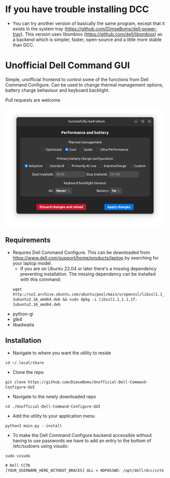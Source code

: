 # If you have trouble installing DCC
* You can try another version of basically the same program, except that it exists in the system tray (https://github.com/DimseBoms/dell-power-tray). This version uses libsmbios (https://github.com/dell/libsmbios) as a backend which is simpler, faster, open-source and a little more stable than DCC.

# Unofficial Dell Command GUI
Simple, unofficial frontend to control some of the functions from Dell Command Configure. Can be used to change thermal management options, battery charge behaviour and keyboard backlight.

Pull requests are welcome

[<img src="https://raw.githubusercontent.com/DimseBoms/Unofficial-Dell-Command-Configure-GUI/main/Screenshot.png">](https://raw.githubusercontent.com/DimseBoms/Unofficial-Dell-Command-Configure-GUI/main/Screenshot.png)

## Requirements
* Requires Dell Command Configure. This can be downloaded from <https://www.dell.com/support/home/products/laptop> by searching for your laptop model.
  * If you are on Ubuntu 22.04 or later there's a missing dependency preventing installation. The missing dependency can be installed with this command:
  ```
  wget http://nz2.archive.ubuntu.com/ubuntu/pool/main/o/openssl/libssl1.1_1.1.1f-1ubuntu2.16_amd64.deb && sudo dpkg -i libssl1.1_1.1.1f-1ubuntu2.16_amd64.deb
  ```
 * python-gi
 * gtk4
 * libadwaita

## Installation
* Navigate to where you want the utility to reside
```
cd ~/.local/share
```
* Clone the repo
```
git clone https://github.com/DimseBoms/Unofficial-Dell-Command-Configure-GUI
```
* Navigate to the newly downloaded repo
```
cd ./Unofficial-Dell-Command-Configure-GUI
```
* Add the utility to your application menu
```
python3 main.py --install
```
* To make the Dell Command Configure backend accessible without having to use passwords we have to add an entry to the bottom of /etc/sudoers using visudo:
```
sudo visudo
```
```
# Dell CCTK
[YOUR_USERNAME_HERE_WITHOUT_BRACES] ALL = NOPASSWD: /opt/dell/dcc/cctk
```
